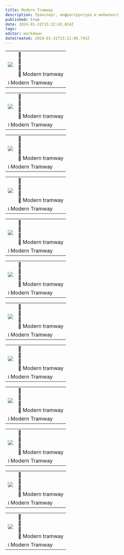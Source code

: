 ```yaml
---
title: Modern Tramway
description: Транспорт, инфраструктура и мобилност
published: true
date: 2024-01-31T15:22:43.824Z
tags: 
editor: markdown
dateCreated: 2024-01-31T15:21:06.743Z
---
```


<!--следващ пост--> 
<div class="table-responsive"><table style="width:100%"><tr>
<td><img src="http://46.10.181.183:1518/trinmo/gallery/modern-tramway/p163-tm716.jpg"></td>
<td>📌  <br>📆  <br>🚋 <br>📸 Modern tramway</td></tr>
  <td colspan=2 >ℹ️ Modern Tramway</td></table></div>
  
  <!--следващ пост--> 
<div class="table-responsive"><table style="width:100%"><tr>
<td><img src="http://46.10.181.183:1518/trinmo/gallery/modern-tramway/p163-tm909.jpg"></td>
<td>📌  <br>📆  <br>🚋 <br>📸 Modern tramway</td></tr>
  <td colspan=2 >ℹ️ Modern Tramway</td></table></div>
  
<!--следващ пост--> 
<div class="table-responsive"><table style="width:100%"><tr>
<td><img src="http://46.10.181.183:1518/trinmo/gallery/modern-tramway/p167-tm101.jpg"></td>
<td>📌  <br>📆  <br>🚋 <br>📸 Modern tramway</td></tr>
  <td colspan=2 >ℹ️ Modern Tramway</td></table></div>


  
<!--следващ пост--> 
<div class="table-responsive"><table style="width:100%"><tr>
<td><img src="http://46.10.181.183:1518/trinmo/gallery/modern-tramway/p167-tm225.jpg"></td>
<td>📌  <br>📆  <br>🚋 <br>📸 Modern tramway</td></tr>
  <td colspan=2 >ℹ️ Modern Tramway</td></table></div>
  
<!--следващ пост--> 
<div class="table-responsive"><table style="width:100%"><tr>
<td><img src="http://46.10.181.183:1518/trinmo/gallery/modern-tramway/p168-tm115-tm415.jpg"></td>
<td>📌  <br>📆  <br>🚋 <br>📸 Modern tramway</td></tr>
  <td colspan=2 >ℹ️ Modern Tramway</td></table></div>  
 
  
<!--следващ пост--> 
<div class="table-responsive"><table style="width:100%"><tr>
<td><img src="http://46.10.181.183:1518/trinmo/gallery/modern-tramway/p169-tm24-tm504-line16.jpg"></td>
<td>📌  <br>📆  <br>🚋 <br>📸 Modern tramway</td></tr>
  <td colspan=2 >ℹ️ Modern Tramway</td></table></div>  
  
<!--следващ пост--> 
<div class="table-responsive"><table style="width:100%"><tr>
<td><img src="http://46.10.181.183:1518/trinmo/gallery/modern-tramway/p169-tm145.jpg"></td>
<td>📌  <br>📆  <br>🚋 <br>📸 Modern tramway</td></tr>
  <td colspan=2 >ℹ️ Modern Tramway</td></table></div>  
  
<!--следващ пост--> 
<div class="table-responsive"><table style="width:100%"><tr>
<td><img src="http://46.10.181.183:1518/trinmo/gallery/modern-tramway/p169-tm205.jpg"></td>
<td>📌  <br>📆  <br>🚋 <br>📸 Modern tramway</td></tr>
  <td colspan=2 >ℹ️ Modern Tramway</td></table></div>  
  
<!--следващ пост--> 
<div class="table-responsive"><table style="width:100%"><tr>
<td><img src="http://46.10.181.183:1518/trinmo/gallery/modern-tramway/p169-tm275-tm475.jpg"></td>
<td>📌  <br>📆  <br>🚋 <br>📸 Modern tramway</td></tr>
  <td colspan=2 >ℹ️ Modern Tramway</td></table></div>   
  
 <!--следващ пост--> 
<div class="table-responsive"><table style="width:100%"><tr>
<td><img src="http://46.10.181.183:1518/trinmo/gallery/modern-tramway/p171-tm723.jpg"></td>
<td>📌  <br>📆  <br>🚋 <br>📸 Modern tramway</td></tr>
  <td colspan=2 >ℹ️ Modern Tramway</td></table></div>   
  
 <!--следващ пост--> 
<div class="table-responsive"><table style="width:100%"><tr>
<td><img src="http://46.10.181.183:1518/trinmo/gallery/modern-tramway/p172-tm84.jpg"></td>
<td>📌  <br>📆  <br>🚋 <br>📸 Modern tramway</td></tr>
  <td colspan=2 >ℹ️ Modern Tramway</td></table></div>   
  
  <!--следващ пост--> 
<div class="table-responsive"><table style="width:100%"><tr>
<td><img src="http://46.10.181.183:1518/trinmo/gallery/modern-tramway/p172-tm602.jpg"></td>
<td>📌  <br>📆  <br>🚋 <br>📸 Modern tramway</td></tr>
  <td colspan=2 >ℹ️ Modern Tramway</td></table></div>         
